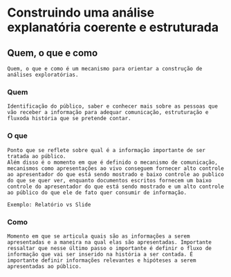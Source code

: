 # Construindo uma análise explanatória coerente e estruturada

## Quem, o que e como
    Quem, o que e como é um mecanismo para orientar a construção de análises exploratórias.

### Quem
    Identificação do público, saber e conhecer mais sobre as pessoas que vão receber a informação para adequar comunicação, estruturação e fluxoda história que se pretende contar.

### O que        
    Ponto que se reflete sobre qual é a informação importante de ser tratada ao público. 
    Além disso é o momento em que é definido o mecanismo de comunicação, mecanismos como apresentações ao vivo conseguem fornecer alto controle ao apresentador do que está sendo mostrado e baixo controle ao publico do que se quer ver, enquanto documentos escritos fornecem um baixo controle do apresentador do que está sendo mostrado e um alto controle ao público do que ele de fato quer consumir de informação.

    Exemplo: Relatório vs Slide

### Como
    Momento em que se articula quais são as informações a serem apresentadas e a maneira na qual elas são apresentadas. Importante ressaltar que nesse último passo o importante é definir o fluxo de informação que vai ser inserido na história a ser contada. É importante definir informações relevantes e hipóteses a serem apresentadas ao público.